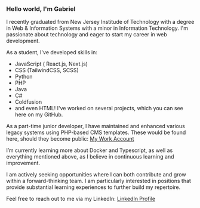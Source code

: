 ### Hello world, I'm Gabriel

I recently graduated from New Jersey Institude of Technology with a degree in Web & Information Systems with a minor in Information Technology. I'm passionate about technology and eager to start my career in web development.

As a student, I've developed skills in:
* JavaScript ( React.js, Next.js)
* CSS (TailwindCSS, SCSS)
* Python
* PHP
* Java
* C#
* Coldfusion
* and even HTML!
I've worked on several projects, which you can see here on my GitHub.

As a part-time junior developer, I have maintained and enhanced various legacy systems using PHP-based CMS templates. These would be found here, should they become public: [My Work Account](https://github.com/geJDV)

I’m currently learning more about Docker and Typescript, as well as everything mentioned above, as I believe in continuous learning and improvement.

I am actively seeking opportunities where I can both contribute and grow within a forward-thinking team. I am particularly interested in positions that provide substantial learning experiences to further build my repertoire.

Feel free to reach out to me via my LinkedIn: [LinkedIn Profile](https://www.linkedin.com/in/gabriel-eaton/)
